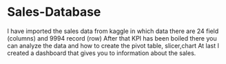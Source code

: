 # Sales-Database
I have imported the sales data from kaggle in which data there are 24 field (columns) and 9994 record (row)
After that KPI has been boiled there you can analyze the data and how to create the pivot table, slicer,chart
At last I created a dashboard that gives you to information about the sales.
